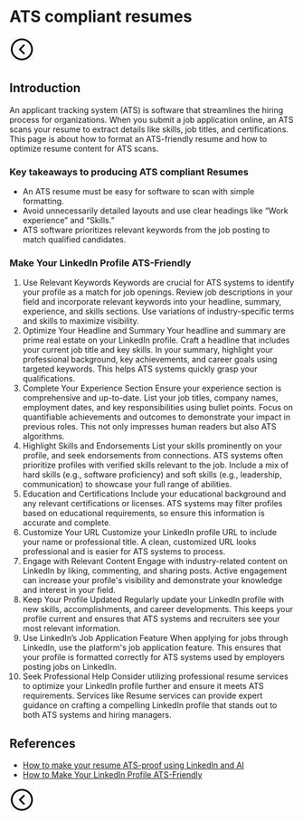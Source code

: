 # ATS compliant resumes
[<img src="../images/back.png">](../README.md)

## Introduction
An applicant tracking system (ATS) is software that streamlines the hiring process for organizations. When you submit a job application online, an ATS scans your resume to extract details like skills, job titles, and certifications.
This page is about how to format an ATS-friendly resume and how to optimize resume content for ATS scans.

### Key takeaways to producing ATS compliant Resumes
- An ATS resume must be easy for software to scan with simple formatting.
- Avoid unnecessarily detailed layouts and use clear headings like “Work experience” and “Skills.”
- ATS software prioritizes relevant keywords from the job posting to match qualified candidates.

### Make Your LinkedIn Profile ATS-Friendly
1. Use Relevant Keywords
   Keywords are crucial for ATS systems to identify your profile as a match for job openings. Review job descriptions in your field and incorporate relevant keywords into your headline, summary, experience, and skills sections. Use variations of industry-specific terms and skills to maximize visibility.
2. Optimize Your Headline and Summary
   Your headline and summary are prime real estate on your LinkedIn profile. Craft a headline that includes your current job title and key skills. In your summary, highlight your professional background, key achievements, and career goals using targeted keywords. This helps ATS systems quickly grasp your qualifications.
3. Complete Your Experience Section
   Ensure your experience section is comprehensive and up-to-date. List your job titles, company names, employment dates, and key responsibilities using bullet points. Focus on quantifiable achievements and outcomes to demonstrate your impact in previous roles. This not only impresses human readers but also ATS algorithms.
4. Highlight Skills and Endorsements
   List your skills prominently on your profile, and seek endorsements from connections. ATS systems often prioritize profiles with verified skills relevant to the job. Include a mix of hard skills (e.g., software proficiency) and soft skills (e.g., leadership, communication) to showcase your full range of abilities.
5. Education and Certifications
   Include your educational background and any relevant certifications or licenses. ATS systems may filter profiles based on educational requirements, so ensure this information is accurate and complete.
6. Customize Your URL
   Customize your LinkedIn profile URL to include your name or professional title. A clean, customized URL looks professional and is easier for ATS systems to process.
7. Engage with Relevant Content
   Engage with industry-related content on LinkedIn by liking, commenting, and sharing posts. Active engagement can increase your profile's visibility and demonstrate your knowledge and interest in your field.
8. Keep Your Profile Updated
   Regularly update your LinkedIn profile with new skills, accomplishments, and career developments. This keeps your profile current and ensures that ATS systems and recruiters see your most relevant information.
9. Use LinkedIn’s Job Application Feature
   When applying for jobs through LinkedIn, use the platform's job application feature. This ensures that your profile is formatted correctly for ATS systems used by employers posting jobs on LinkedIn.
10. Seek Professional Help
    Consider utilizing professional resume services to optimize your LinkedIn profile further and ensure it meets ATS requirements. Services like Resume services can provide expert guidance on crafting a compelling LinkedIn profile that stands out to both ATS systems and hiring managers.

## References
- [How to make your resume ATS-proof using LinkedIn and AI](https://www.linkedin.com/pulse/how-make-your-resume-ats-proof-using-linkedin-ai-van-beinum-zheye/)
- [How to Make Your LinkedIn Profile ATS-Friendly](https://www.linkedin.com/pulse/how-make-your-linkedin-profile-ats-friendly-fhqxc/)

[<img src="../images/back.png">](../README.md)
